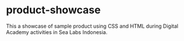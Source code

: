 # product-showcase
This a showcase of sample product using CSS and HTML during Digital Academy activities in Sea Labs Indonesia.
